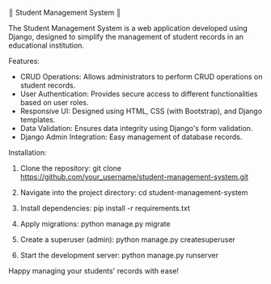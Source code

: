 
║                 Student Management System        ║


The Student Management System is a web application developed using Django, designed to simplify the management of student records in an educational institution.

Features:
- CRUD Operations: Allows administrators to perform CRUD operations on student records.
- User Authentication: Provides secure access to different functionalities based on user roles.
- Responsive UI: Designed using HTML, CSS (with Bootstrap), and Django templates.
- Data Validation: Ensures data integrity using Django's form validation.
- Django Admin Integration: Easy management of database records.

Installation:
1. Clone the repository:
   git clone https://github.com/your_username/student-management-system.git

2. Navigate into the project directory:
   cd student-management-system

3. Install dependencies:
   pip install -r requirements.txt

4. Apply migrations:
   python manage.py migrate

5. Create a superuser (admin):
   python manage.py createsuperuser

6. Start the development server:
   python manage.py runserver

Happy managing your students' records with ease!
